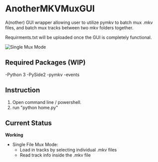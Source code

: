 

# AnotherMKVMuxGUI
A(nother) GUI wrapper allowing user to utilize pymkv to batch mux .mkv files, and batch mux tracks between two mkv folders together. 

Requirments.txt will be uploaded once the GUI is completely functional.

![Single Mux Mode](https://i.ibb.co/ngzpBWT/Single-Mux-Screenshot.png)

## **Required Packages (WIP)**

-Python 3
-PySide2
-pymkv
-events


## **Instruction**

 1. Open command line / powershell.  
 2. run "python home.py"

## **Current Status**

**Working**
 - Single File Mux Mode:
	 - Load in tracks by selecting individual .mkv files
	 - Read track info inside the .mkv file
